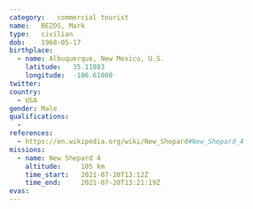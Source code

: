 ```yaml
---
category:	commercial tourist
name:	BEZOS, Mark
type:	civilian
dob:	1968-05-17
birthplace:
  - name: Albuquerque, New Mexico, U.S.
    latitude:	35.11083
    longitude:	-106.61000
twitter:	
country:
  - USA
gender:	Male
qualifications:
  - 
references:
  - https://en.wikipedia.org/wiki/New_Shepard#New_Shepard_4
missions:
  - name: New Shepard 4
    altitude:     105 km
    time_start:   2021-07-20T13:12Z
    time_end:     2021-07-20T13:21:19Z
evas:
---
```

